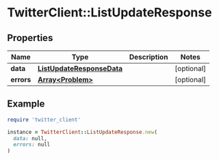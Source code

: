 # TwitterClient::ListUpdateResponse

## Properties

| Name | Type | Description | Notes |
| ---- | ---- | ----------- | ----- |
| **data** | [**ListUpdateResponseData**](ListUpdateResponseData.md) |  | [optional] |
| **errors** | [**Array&lt;Problem&gt;**](Problem.md) |  | [optional] |

## Example

```ruby
require 'twitter_client'

instance = TwitterClient::ListUpdateResponse.new(
  data: null,
  errors: null
)
```

